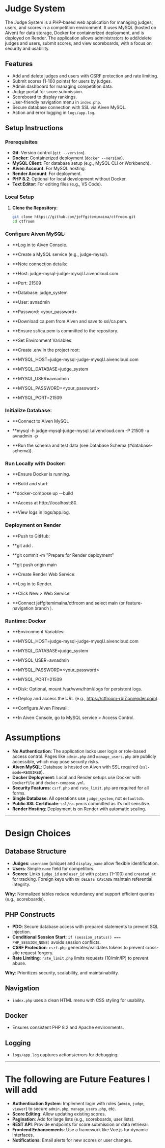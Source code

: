 # Judge System

The Judge System is a PHP-based web application for managing judges, users, and scores in a competition environment. It uses MySQL (hosted on Aiven) for data storage, Docker for containerized deployment, and is deployed on Render. The application allows administrators to add/delete judges and users, submit scores, and view scoreboards, with a focus on security and usability.


## Features
- Add and delete judges and users with CSRF protection and rate limiting.
- Submit scores (1-100 points) for users by judges.
- Admin dashboard for managing competition data.
- Judge portal for score submission.
- Scoreboard to display rankings.
- User-friendly navigation menu in `index.php`.
- Secure database connection with SSL via Aiven MySQL.
- Action and error logging in `logs/app.log`.

## Setup Instructions

### Prerequisites
- **Git**: Version control (`git --version`).
- **Docker**: Containerized deployment (`docker --version`).
- **MySQL Client**: For database setup (e.g., MySQL CLI or Workbench).
- **Aiven Account**: For MySQL hosting.
- **Render Account**: For deployment.
- **PHP 8.2**: Optional for local development without Docker.
- **Text Editor**: For editing files (e.g., VS Code).

### Local Setup
1. **Clone the Repository**:
   ```bash
   git clone https://github.com/jeffgitemimaina/ctfroom.git
   cd ctfroom
### Configure Aiven MySQL:
 - **Log in to Aiven Console.

- **Create a MySQL service (e.g., judge-mysql).

- **Note connection details:
- **Host: judge-mysql-judge-mysql.l.aivencloud.com

- **Port: 21509

- **Database: judge_system

- **User: avnadmin

- **Password: <your_password>

- **Download ca.pem from Aiven and save to ssl/ca.pem.

- **Ensure ssl/ca.pem is committed to the repository.

- **Set Environment Variables:
- **Create .env in the project root:

- **MYSQL_HOST=judge-mysql-judge-mysql.l.aivencloud.com
- **MYSQL_DATABASE=judge_system
- **MYSQL_USER=avnadmin
- **MYSQL_PASSWORD=<your_password>
- **MYSQL_PORT=21509



### Initialize Database:
- **Connect to Aiven MySQL

- **mysql -h judge-mysql-judge-mysql.l.aivencloud.com -P 21509 -u avnadmin -p

- **Run the schema and test data (see Database Schema (#database-schema)).

### Run Locally with Docker:
- **Ensure Docker is running.

- **Build and start:

- **docker-compose up --build

- **Access at http://localhost:80.

- **View logs in logs/app.log.

### Deployment on Render
- **Push to GitHub:

- **git add .
- **git commit -m "Prepare for Render deployment"
- **git push origin main

- **Create Render Web Service:
- **Log in to Render.

- **Click New > Web Service.

- **Connect jeffgitemimaina/ctfroom and select main (or feature-navigation branch ).


### Runtime: Docker
- **Environment Variables:

- **MYSQL_HOST=judge-mysql-judge-mysql.l.aivencloud.com
- **MYSQL_DATABASE=judge_system
- **MYSQL_USER=avnadmin
- **MYSQL_PASSWORD=<your_password>
- **MYSQL_PORT=21509

- **Disk: Optional, mount /var/www/html/logs for persistent logs.

- **Deploy and access the URL (e.g., https://ctfroom-rbj7.onrender.com).

- **Configure Aiven Firewall:
- **In Aiven Console, go to MySQL service > Access Control.

# Assumptions

- **No Authentication**: The application lacks user login or role-based access control. Pages like `admin.php` and `manage_users.php` are publicly accessible, which may pose security risks.
- **Aiven MySQL**: Database is hosted on Aiven with SSL required (`ssl-mode=REQUIRED`).
- **Docker Deployment**: Local and Render setups use Docker with `Dockerfile` and `docker-compose.yml`.
- **Security Features**: `csrf.php` and `rate_limit.php` are required for all forms.
- **Single Database**: All operations use `judge_system`, not `defaultdb`.
- **Public SSL Certificate**: `ssl/ca.pem` is committed as it’s not sensitive.
- **Render Hosting**: Deployment is on Render with automatic scaling.

---

# Design Choices

## Database Structure

- **Judges**: `username` (unique) and `display_name` allow flexible identification.
- **Users**: Simple `name` field for competitors.
- **Scores**: Links `judge_id` and `user_id` with `points` (1–100) and `created_at` for tracking. Foreign keys with `ON DELETE CASCADE` maintain referential integrity.

**Why**: Normalized tables reduce redundancy and support efficient queries (e.g., scoreboards).

## PHP Constructs

- **PDO**: Secure database access with prepared statements to prevent SQL injection.
- **Conditional Session Start**: `if (session_status() === PHP_SESSION_NONE)` avoids session conflicts.
- **CSRF Protection**: `csrf.php` generates/validates tokens to prevent cross-site request forgery.
- **Rate Limiting**: `rate_limit.php` limits requests (10/min/IP) to prevent abuse.

**Why**: Prioritizes security, scalability, and maintainability.

## Navigation

- `index.php` uses a clean HTML menu with CSS styling for usability.

## Docker

- Ensures consistent PHP 8.2 and Apache environments.

## Logging

- `logs/app.log` captures actions/errors for debugging.

---

# The following are Future Features I will add
- **Authentication System**: Implement login with roles (`admin`, `judge`, `viewer`) to secure `admin.php`, `manage_users.php`, etc.
- **Score Editing**: Allow updating existing scores.
- **Pagination**: Add for large lists (e.g., scoreboards, user lists).
- **REST API**: Provide endpoints for score submission or data retrieval.
- **Frontend Enhancements**: Use a framework like Vue.js for dynamic interfaces.
- **Notifications**: Email alerts for new scores or user changes.

